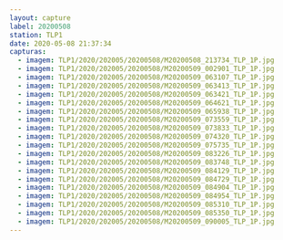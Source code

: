 ```yaml
---
layout: capture
label: 20200508
station: TLP1
date: 2020-05-08 21:37:34
capturas:
  - imagem: TLP1/2020/202005/20200508/M20200508_213734_TLP_1P.jpg
  - imagem: TLP1/2020/202005/20200508/M20200509_002901_TLP_1P.jpg
  - imagem: TLP1/2020/202005/20200508/M20200509_063107_TLP_1P.jpg
  - imagem: TLP1/2020/202005/20200508/M20200509_063413_TLP_1P.jpg
  - imagem: TLP1/2020/202005/20200508/M20200509_063421_TLP_1P.jpg
  - imagem: TLP1/2020/202005/20200508/M20200509_064621_TLP_1P.jpg
  - imagem: TLP1/2020/202005/20200508/M20200509_065938_TLP_1P.jpg
  - imagem: TLP1/2020/202005/20200508/M20200509_073559_TLP_1P.jpg
  - imagem: TLP1/2020/202005/20200508/M20200509_073833_TLP_1P.jpg
  - imagem: TLP1/2020/202005/20200508/M20200509_074320_TLP_1P.jpg
  - imagem: TLP1/2020/202005/20200508/M20200509_075735_TLP_1P.jpg
  - imagem: TLP1/2020/202005/20200508/M20200509_083226_TLP_1P.jpg
  - imagem: TLP1/2020/202005/20200508/M20200509_083748_TLP_1P.jpg
  - imagem: TLP1/2020/202005/20200508/M20200509_084129_TLP_1P.jpg
  - imagem: TLP1/2020/202005/20200508/M20200509_084729_TLP_1P.jpg
  - imagem: TLP1/2020/202005/20200508/M20200509_084904_TLP_1P.jpg
  - imagem: TLP1/2020/202005/20200508/M20200509_084954_TLP_1P.jpg
  - imagem: TLP1/2020/202005/20200508/M20200509_085310_TLP_1P.jpg
  - imagem: TLP1/2020/202005/20200508/M20200509_085350_TLP_1P.jpg
  - imagem: TLP1/2020/202005/20200508/M20200509_090005_TLP_1P.jpg
---
```

